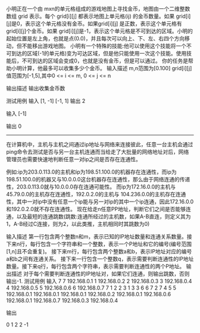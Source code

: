 小明正在一个由 mxn的单元格组成的游戏地图上寻找金币，地图由一个二维整数数组 grid 表示。每个 grid[i][j] 都表示地图上单元格(ij) 的金币数量。如果 grid[i][j]是0，表示这个单元格没有金币。如果grid[i][j] 是正数，表示这个单元格有 grid[i][j]个金币。如果 grid[i][j]是-1，表示这个单元格是不可到达的区域。小明的起始位置是左上角，也就是点(0.0)，并且每次可以向上、下、左、右四个方向移动，但不能移出游戏地图。
小明有一个特殊的技能:他可以使用这个技能将一个不可到达的区域(-1的单元格)变为可达区域，但是他只能使用一次这个技能。使用技能后，不可到达的区域会变成0，也就是没有金币，但是可以通过。
你的任务是帮助小明计算，他最多可以收集多少个金币。
输入描述
m,n范围为[0.100]
grid[i][j]值范围为[-1,5],其中0 <= i <= m, 0 <= j <= n

输出描述
输出收集金币数

测试用例
输入
[1, -1]
[-1, 1]
输出
2

输入
[-1]

输出
0

---

在计算机中，主机与主机之间通过ip地址与网络来连接彼此，任意一台主机会通过ping命令去测试是否与另一台主机连通而当给走了大批量的网络地址对后，网络管理员也需要快速地判断任意一对ip之间是否存在连通性。

例如:ip为203.0.113.0的主机和ip为198.51.100.0的机器存在连通性，而ip为198.51.100.0的机器又与10.0.0.0这台机器存在连通性，那么由于网络连通的传递
性，203.0.113.0就与10.0.0.0存在连通可能性。
而ip为172.16.0.0的主机与45.79.0.0的主机存在连通性，192.0.2.0的主机与
104.236.0.0的主机存在连通性，其中一对ip中没有任意一个ip能与另一对ip的其中一个ip连通，因此172.16.0.0和192.0.2.0就不存在连通性。
现在给走n任意PP地址，判断它们之间是否能够连通，以及最短的连通跳数(跳数:连通所经过的主机数，如果A-B直连，则定义其为1，A-B经过C连接，则为2，以此类推，主机相同时其跳数为0)

输入描述
第一行包含两个整数n和m，表示已知的IP地址数量和连通关系数量。接下来n行，每行包含一个字符串和一个整数，表示一个P地址和它的编号(编号范围[1,n]且不会重复)。
接下来m行，每行包含两个整数a和b，表示IP地址对应的编号a和b之间有连通关系。
接下来一行包含一个整数q，表示需要判断连通性的IP地址数量。接下来q行，每行包含两个字符串，表示需要判断连通性的两个P地址。
输出描述
对于每个需要判断连通性的IP地址对，如果它们连通，则输出跳数，否则输出-1.
测试用例
输入
7 7
192.168.0.1 1
192.168.0.2 2
192.168.0.3 3
192.168.0.4 4
192.168.0.5 5
192.168.0.6 6
192.168.0.7 7
1 2
2 3
1 3
3 6
6 7
2 7
4 5
5
192.168.0.1 192.168.0.1
192.168.0.1 192.168.0.2
192.168.0.1 192.168.0.6
192.168.0.1 192.168.0.7
192.168.0.3 192.168.0.4

输出

0
1
2
2
-1
